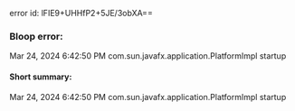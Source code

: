 error id: lFIE9+UHHfP2+5JE/3obXA==
### Bloop error:

Mar 24, 2024 6:42:50 PM com.sun.javafx.application.PlatformImpl startup
#### Short summary: 

Mar 24, 2024 6:42:50 PM com.sun.javafx.application.PlatformImpl startup